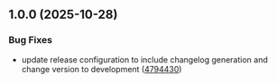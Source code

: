## 1.0.0 (2025-10-28)

### Bug Fixes

* update release configuration to include changelog generation and change version to development ([4794430](https://github.com/phuvinh010701/livekit-deepfilternet3-noise-filter/commit/4794430024dae32bfee7f20d3f2e9c9264d141f2))
